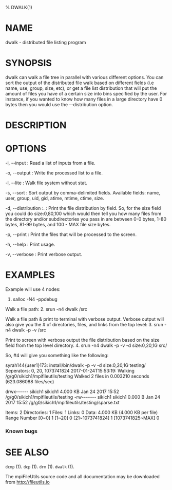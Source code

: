 % DWALK(1)

# NAME

dwalk - distributed file listing program

# SYNOPSIS

dwalk can walk a file tree in parallel with various different options. You can sort the output of the distributed file walk based on different fields (i.e name, use, group, size, etc), or get a file list distribution that will put the amount of files you have of a certain size into bins specified by the user. For instance, if you wanted to know how many files in a large directory have 0 bytes then you would use the --distribution option. 

# DESCRIPTION

# OPTIONS

-i, \--input <FILE>
:   Read a list of inputs from a file.

-o, \--output <FILE>
:   Write the processed list to a file.

-l, \--lite
:   Walk file system without stat.

-s, \--sort <FIELD>
:   Sort output by comma-delimited fields. Available fields: name, user, group, uid, gid, atime, mtime, ctime, size.

-d, \--distribution <FIELD>:<SEPARATORS>. 
:   Print the file distribution by field. So, for the size field you could do size:0,80,100 which would then tell you
    how many files from the directory and/or subdirectories you pass in are between 0-0 bytes, 1-80 bytes, 81-99 bytes, 
    and 100 - MAX file size bytes. 

-p, \--print
:   Print the files that will be processed to the screen.

-h, \--help
:   Print usage.

-v, \--verbose
:   Print verbose output.

# EXAMPLES

Example will use 4 nodes:
1. salloc -N4 -ppdebug

Walk a file path:
2. srun -n4 dwalk /src

Walk a file path & print to terminal with verbose output. Verbose output will also give you the # of directories, files, and links from the top level:
3. srun -n4 dwalk -p -v /src

Print to screen with verbose output the file distribution based on the size field from the top level directory.
4. srun -n4 dwalk -p -v -d size:0,20,1G src/ 

So, #4 will give you something like the following:

syrah144{user1}173: install/bin/dwalk -p -v -d size:0,20,1G testing/
Seperators: 0, 20, 1073741824
2017-01-24T15:53:19: Walking /g/g0/sikich1/mpifileutils/testing
Walked 2 files in 0.003210 seconds (623.086088 files/sec)

drwx------ sikich1 sikich1   4.000 KB Jan 24 2017 15:52 /g/g0/sikich1/mpifileutils/testing
-rw------- sikich1 sikich1   0.000  B Jan 24 2017 15:52 /g/g0/sikich1/mpifileutils/testing/sparse.txt

Items: 2
  Directories: 1
  Files: 1
  Links: 0
Data: 4.000 KB (4.000 KB per file)
Range	Number
[0~0]	                1
[1~20]	                0
[21~1073741824]	        1
[1073741825~MAX]	0

### Known bugs

# SEE ALSO

`dcmp` (1).
`dcp` (1).
`drm` (1).
`dwalk` (1).

The mpiFileUtils source code and all documentation may be downloaded from
<http://fileutils.io>
